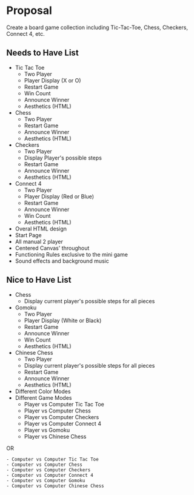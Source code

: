 # Proposal
Create a board game collection including Tic-Tac-Toe, Chess, Checkers, Connect 4, etc. 

## Needs to Have List
  - Tic Tac Toe
    - Two Player
    - Player Display (X or O)
    - Restart Game
    - Win Count
    - Announce Winner
    - Aesthetics (HTML)
  - Chess
    - Two Player
    - Restart Game
    - Announce Winner
    - Aesthetics (HTML)
  - Checkers
    - Two Player
    - Display Player's possible steps
    - Restart Game
    - Announce Winner
    - Aesthetics (HTML)
  - Connect 4
    - Two Player
    - Player Display (Red or Blue)
    - Restart Game
    - Announce Winner
    - Win Count
    - Aesthetics (HTML)
  - Overal HTML design
  - Start Page
  - All manual 2 player
  - Centered Canvas' throughout
  - Functioning Rules exclusive to the mini game
  - Sound effects and background music

## Nice to Have List
  - Chess
    -  Display current player's possible steps for all pieces
  - Gomoku
    - Two Player
    - Player Display (White or Black)
    - Restart Game
    - Announce Winner
    - Win Count
    - Aesthetics (HTML)
  - Chinese Chess
    - Two Player
    - Display current player's possible steps for all pieces
    - Restart Game
    - Announce Winner
    - Aesthetics (HTML)
  - Different Color Modes
  - Different Game Modes
    - Player vs Computer Tic Tac Toe
    - Player vs Computer Chess
    - Player vs Computer Checkers
    - Player vs Computer Connect 4
    - Player vs Gomoku
    - Player vs Chinese Chess

  OR

    - Computer vs Computer Tic Tac Toe
    - Computer vs Computer Chess
    - Computer vs Computer Checkers
    - Computer vs Computer Connect 4
    - Computer vs Computer Gomoku
    - Computer vs Computer Chinese Chess